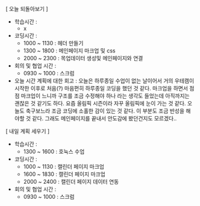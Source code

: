 [ 오늘 되돌아보기 ]

- 학습시간 : 
  - x
- 코딩시간 : 
  - 1000 ~ 1130 : 헤더 만들기
  - 1300 ~ 1800 : 메인페이지 마크업 및 css
  - 2000 ~ 2300 : 목업데이터 생성및 메인페이지와 연결
- 회의 및 협업 시간 : 
  - 0930 ~ 1000 : 스크럼
- 오늘 시간 계획에 대한 회고 : 오늘은 하루종일 수업이 없는 날이어서 거의 우테캠이 시작한 이후로 처음(?) 마음편히 하루종일 코딩을 했던 것 같다. 마크업을 하면서 점점 마크업이 느니까 구조를 조금 수정해야 하나 라는 생각도 들었는데 아직까지는 괜찮은 것 같기도 하다. 요즘 올림픽 시즌이라 자꾸 올림픽에 눈이 가는 것 같다. 오늘도 축구보느라 조금 코딩에 소홀한 감이 있는 것 같다. 이 부분도 조금 반성을 해야할 것 같다. 그래도 메인페이지를 끝내서 안도감에 봤던건지도 모르겠다..


[ 내일 계획 세우기 ]

- 학습시간 : 
  - 1300 ~ 1600 : 호눅스 수업
- 코딩시간 : 
  - 1000 ~ 1130 : 캘린더 페이지 마크업
  - 1600 ~ 1830 : 캘린더 페이지 마크업
  - 2000 ~ 2400 : 캘린더 페이지 데이터 연동
- 회의 및 협업 시간 : 
  - 0930 ~ 1000 : 스크럼